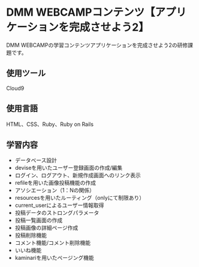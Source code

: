 # DMM WEBCAMPコンテンツ【アプリケーションを完成させよう2】
DMM WEBCAMPの学習コンテンツアプリケーションを完成させよう2の研修課題です。
## 使用ツール
Cloud9
## 使用言語
HTML、CSS、Ruby、Ruby on Rails
## 学習内容
- データベース設計
- deviseを用いたユーザー登録画面の作成/編集
- ログイン、ログアウト、新規作成画面へのリンク表示
- refileを用いた画像投稿機能の作成
- アソシエーション（1：Nの関係）
- resourcesを用いたルーティング（onlyにて制限あり）
- current_userによるユーザー情報取得
- 投稿データのストロングパラメータ
- 投稿一覧画面の作成
- 投稿画像の詳細ページ作成
- 投稿削除機能
- コメント機能/コメント削除機能
- いいね機能
- kaminariを用いたページング機能